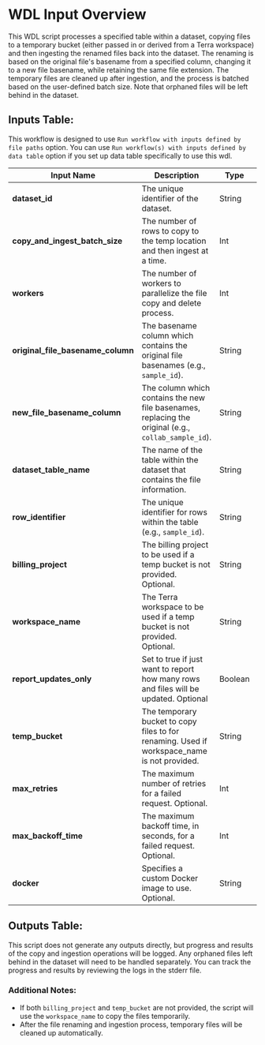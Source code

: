 # WDL Input Overview

This WDL script processes a specified table within a dataset, copying files to a temporary bucket (either passed in or derived from a Terra workspace) and then ingesting the renamed files back into the dataset. The renaming is based on the original file's basename from a specified column, changing it to a new file basename, while retaining the same file extension. The temporary files are cleaned up after ingestion, and the process is batched based on the user-defined batch size. Note that orphaned files will be left behind in the dataset.

## Inputs Table:
 This workflow is designed to use `Run workflow with inputs defined by file paths` option. You can use `Run workflow(s) with inputs defined by data table` option if you set up data table specifically to use this wdl.

| Input Name                        | Description                                                                                          | Type    | Required | Default                                                                                     |
|-----------------------------------|------------------------------------------------------------------------------------------------------|---------|----------|---------------------------------------------------------------------------------------------|
| **dataset_id**                    | The unique identifier of the dataset.                                                                | String  | Yes      | N/A                                                                                         |
| **copy_and_ingest_batch_size**    | The number of rows to copy to the temp location and then ingest at a time.                           | Int     | Yes      | N/A                                                                                         |
| **workers**                       | The number of workers to parallelize the file copy and delete process.                               | Int     | Yes      | N/A                                                                                         |
| **original_file_basename_column** | The basename column which contains the original file basenames (e.g., `sample_id`).                  | String  | Yes      | N/A                                                                                         |
| **new_file_basename_column**      | The column which contains the new file basenames, replacing the original (e.g., `collab_sample_id`). | String  | Yes      | N/A                                                                                         |
| **dataset_table_name**            | The name of the table within the dataset that contains the file information.                         | String  | Yes      | N/A                                                                                         |
| **row_identifier**                | The unique identifier for rows within the table (e.g., `sample_id`).                                 | String  | Yes      | N/A                                                                                         |
| **billing_project**               | The billing project to be used if a temp bucket is not provided. Optional.                           | String  | No       | N/A                                                                                         |
| **workspace_name**                | The Terra workspace to be used if a temp bucket is not provided. Optional.                           | String  | No       | N/A                                                                                         |
| **report_updates_only**           | Set to true if just want to report how many rows and files will be updated. Optional                 | Boolean | No       | N/A                                                                                         |
| **temp_bucket**                   | The temporary bucket to copy files to for renaming. Used if workspace_name is not provided.          | String  | No       | N/A                                                                                         |
| **max_retries**                   | The maximum number of retries for a failed request. Optional.                                        | Int     | No       | 5                                                                                           |
| **max_backoff_time**              | The maximum backoff time, in seconds, for a failed request. Optional.                                | Int     | No       | 300                                                                                         |
| **docker**                        | Specifies a custom Docker image to use. Optional.                                                    | String  | No       | us-central1-docker.pkg.dev/operations-portal-427515/ops-toolbox/ops_terra_utils_slim:latest |

## Outputs Table:
This script does not generate any outputs directly, but progress and results of the copy and ingestion operations will be logged. Any orphaned files left behind in the dataset will need to be handled separately. You can track the progress and results by reviewing the logs in the stderr file.

### Additional Notes:
- If both `billing_project` and `temp_bucket` are not provided, the script will use the `workspace_name` to copy the files temporarily.
- After the file renaming and ingestion process, temporary files will be cleaned up automatically.

